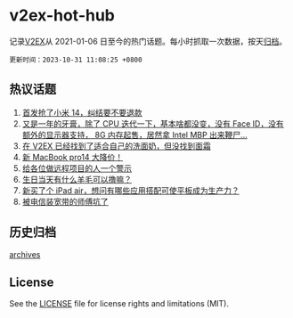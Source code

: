 # v2ex-hot-hub

 记录[V2EX](https://www.v2ex.com/)从 2021-01-06 日至今的热门话题。每小时抓取一次数据，按天[归档](archives)。

`更新时间：2023-10-31 11:08:25 +0800`

## 热议话题

1. [首发抢了小米 14，纠结要不要退款](https://www.v2ex.com/t/986659)
1. [又是一年的牙膏，除了 CPU 迭代一下，基本啥都没变，没有 Face ID，没有额外的显示器支持， 8G 内存起售，居然拿 Intel MBP 出来鞭尸...](https://www.v2ex.com/t/986922)
1. [在 V2EX 已经找到了适合自己的洗面奶，但没找到面霜](https://www.v2ex.com/t/986665)
1. [新 MacBook pro14 大降价！](https://www.v2ex.com/t/986919)
1. [给各位做远程项目的人一个警示](https://www.v2ex.com/t/986881)
1. [生日当天有什么羊毛可以撸嘛？](https://www.v2ex.com/t/986664)
1. [新买了个 iPad air，想问有哪些应用搭配可使平板成为生产力？](https://www.v2ex.com/t/986726)
1. [被电信装宽带的师傅坑了](https://www.v2ex.com/t/986690)

## 历史归档

[archives](archives)

## License

See the [LICENSE](LICENSE) file for license rights and limitations (MIT).
